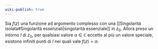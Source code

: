 ```yaml
---
wiki-publish: true
---
```

Sia $f(z)$ una funzione ad argomento complesso con una [[Singolarità isolata#Singolarità essenziali|singolarità essenziale]] in $z_0$. Allora preso un intorno $I$ di $z_{0}$, per qualsiasi valore $\alpha\in\mathbb{C}$ eccetto al più un valore speciale, esistono infiniti punti di $I$ nei quali vale $f(z) = \alpha$.